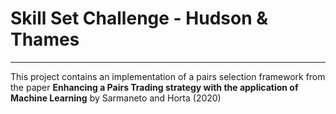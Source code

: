 # Skill Set Challenge - Hudson & Thames
---

This project contains an implementation of a pairs selection framework from the paper **Enhancing a Pairs Trading strategy with the application of Machine Learning** by Sarmaneto and Horta (2020)

